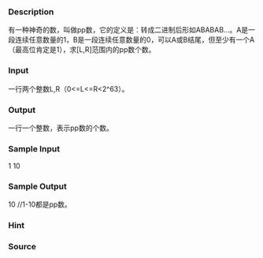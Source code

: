 
### Description
有一种神奇的数，叫做pp数，它的定义是：转成二进制后形如ABABAB...。A是一段连续任意数量的1，B是一段连续任意数量的0，可以A或B结尾，但至少有一个A（最高位肯定是1），求[L,R]范围内的pp数个数。

### Input
一行两个整数L,R（0<=L<=R<2^63）。

### Output
一行一个整数，表示pp数的个数。

### Sample Input
1 10
### Sample Output
10
//1-10都是pp数。

### Hint

### Source

